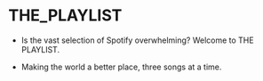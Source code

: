 # THE_PLAYLIST

- Is the vast selection of Spotify overwhelming? Welcome to THE PLAYLIST.

- Making the world a better place, three songs at a time.
